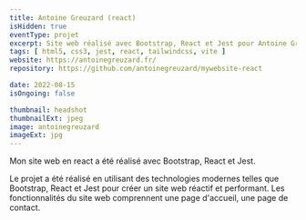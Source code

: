 ```yaml
---
title: Antoine Greuzard (react)
isHidden: true
eventType: projet
excerpt: Site web réalisé avec Bootstrap, React et Jest pour Antoine Greuzard.
tags: [ html5, css3, jest, react, tailwindcss, vite ]
website: https://antoinegreuzard.fr/
repository: https://github.com/antoinegreuzard/mywebsite-react

date: 2022-08-15
isOngoing: false

thumbnail: headshot
thumbnailExt: jpeg
image: antoinegreuzard
imageExt: jpg
---
```


Mon site web en react a été réalisé avec Bootstrap, React et Jest.

Le projet a été réalisé en utilisant des technologies modernes telles que Bootstrap, React et Jest pour créer un site
web réactif et performant. Les fonctionnalités du site web comprennent une page d'accueil, une page de contact.
